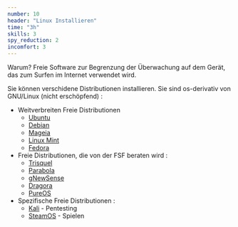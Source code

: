 ```yaml
---
number: 10
header: "Linux Installieren"
time: "3h"
skills: 3
spy_reduction: 2
incomfort: 3
---
```


Warum? Freie Software zur Begrenzung der Überwachung auf dem Gerät, das zum Surfen im Internet verwendet wird.

Sie können verschidene Distributionen installieren. Sie sind os-derivativ von GNU/Linux (nicht erschöpfend) : 
- Weitverbreiten Freie Distributionen
  - [Ubuntu](https://ubuntu.com/desktop)
  - [Debian](https://debian.org)
  - [Mageia](https://mageia.org)
  - [Linux Mint](https://linuxmint.com/)
  - [Fedora](https://getfedora.org/)
- Freie Distributionen, die von der FSF beraten wird : 
  - [Trisquel](https://trisquel.info/)
  - [Parabola](https://www.parabola.nu/)
  - [gNewSense](http://www.gnewsense.org/)
  - [Dragora](https://dragora.org/)
  - [PureOS](https://pureos.net/)
- Spezifische Freie Distributionen : 
  - [Kali](https://kali.org) - Pentesting
  - [SteamOS](http://store.steampowered.com/steamos) - Spielen

               
